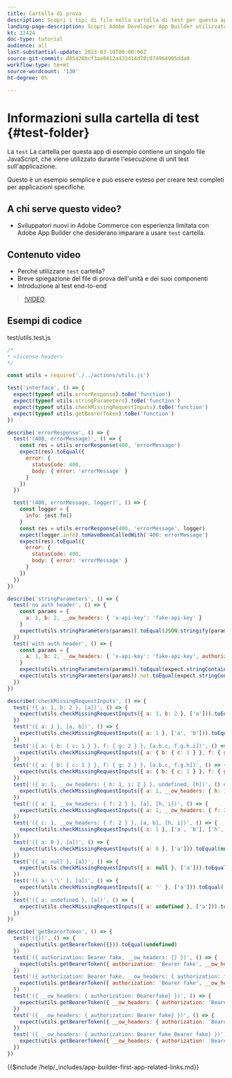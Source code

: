 ```yaml
---
title: Cartella di prova
description: Scopri i tipi di file nella cartella di test per questa applicazione di esempio.
landing-page-description: Scopri Adobe Developer App Builder utilizzato con Adobe Commerce e quali tipi di file si trovano nella cartella di test.
kt: 12424
doc-type: tutorial
audience: all
last-substantial-update: 2023-03-10T00:00:00Z
source-git-commit: d85426bcf3ae0412a433414d70c874964905dda0
workflow-type: tm+mt
source-wordcount: '130'
ht-degree: 0%

---
```



# Informazioni sulla cartella di test {#test-folder}

La `test` La cartella per questa app di esempio contiene un singolo file JavaScript, che viene utilizzato durante l&#39;esecuzione di unit test sull&#39;applicazione.

Questo è un esempio semplice e può essere esteso per creare test completi per applicazioni specifiche.

## A chi serve questo video?

* Sviluppatori nuovi in Adobe Commerce con esperienza limitata con Adobe App Builder che desiderano imparare a usare `test` cartella.

## Contenuto video

* Perché utilizzare `test` cartella?
* Breve spiegazione del file di prova dell&#39;unità e dei suoi componenti
* Introduzione al test end-to-end

>[!VIDEO](https://video.tv.adobe.com/v/3416662?quality=12&learn=on)

## Esempi di codice

test/utils.test.js

```javascript
/* 
* <license header>
*/

const utils = require('./../actions/utils.js')

test('interface', () => {
  expect(typeof utils.errorResponse).toBe('function')
  expect(typeof utils.stringParameters).toBe('function')
  expect(typeof utils.checkMissingRequestInputs).toBe('function')
  expect(typeof utils.getBearerToken).toBe('function')
})

describe('errorResponse', () => {
  test('(400, errorMessage)', () => {
    const res = utils.errorResponse(400, 'errorMessage')
    expect(res).toEqual({
      error: {
        statusCode: 400,
        body: { error: 'errorMessage' }
      }
    })
  })

  test('(400, errorMessage, logger)', () => {
    const logger = {
      info: jest.fn()
    }
    const res = utils.errorResponse(400, 'errorMessage', logger)
    expect(logger.info).toHaveBeenCalledWith('400: errorMessage')
    expect(res).toEqual({
      error: {
        statusCode: 400,
        body: { error: 'errorMessage' }
      }
    })
  })
})

describe('stringParameters', () => {
  test('no auth header', () => {
    const params = {
      a: 1, b: 2, __ow_headers: { 'x-api-key': 'fake-api-key' }
    }
    expect(utils.stringParameters(params)).toEqual(JSON.stringify(params))
  })
  test('with auth header', () => {
    const params = {
      a: 1, b: 2, __ow_headers: { 'x-api-key': 'fake-api-key', authorization: 'secret' }
    }
    expect(utils.stringParameters(params)).toEqual(expect.stringContaining('"authorization":"<hidden>"'))
    expect(utils.stringParameters(params)).not.toEqual(expect.stringContaining('secret'))
  })
})

describe('checkMissingRequestInputs', () => {
  test('({ a: 1, b: 2 }, [a])', () => {
    expect(utils.checkMissingRequestInputs({ a: 1, b: 2 }, ['a'])).toEqual(null)
  })
  test('({ a: 1 }, [a, b])', () => {
    expect(utils.checkMissingRequestInputs({ a: 1 }, ['a', 'b'])).toEqual('missing parameter(s) \'b\'')
  })
  test('({ a: { b: { c: 1 } }, f: { g: 2 } }, [a.b.c, f.g.h.i])', () => {
    expect(utils.checkMissingRequestInputs({ a: { b: { c: 1 } }, f: { g: 2 } }, ['a.b.c', 'f.g.h.i'])).toEqual('missing parameter(s) \'f.g.h.i\'')
  })
  test('({ a: { b: { c: 1 } }, f: { g: 2 } }, [a.b.c, f.g.h])', () => {
    expect(utils.checkMissingRequestInputs({ a: { b: { c: 1 } }, f: { g: 2 } }, ['a.b.c', 'f'])).toEqual(null)
  })
  test('({ a: 1, __ow_headers: { h: 1, i: 2 } }, undefined, [h])', () => {
    expect(utils.checkMissingRequestInputs({ a: 1, __ow_headers: { h: 1, i: 2 } }, undefined, ['h'])).toEqual(null)
  })
  test('({ a: 1, __ow_headers: { f: 2 } }, [a], [h, i])', () => {
    expect(utils.checkMissingRequestInputs({ a: 1, __ow_headers: { f: 2 } }, ['a'], ['h', 'i'])).toEqual('missing header(s) \'h,i\'')
  })
  test('({ c: 1, __ow_headers: { f: 2 } }, [a, b], [h, i])', () => {
    expect(utils.checkMissingRequestInputs({ c: 1 }, ['a', 'b'], ['h', 'i'])).toEqual('missing header(s) \'h,i\' and missing parameter(s) \'a,b\'')
  })
  test('({ a: 0 }, [a])', () => {
    expect(utils.checkMissingRequestInputs({ a: 0 }, ['a'])).toEqual(null)
  })
  test('({ a: null }, [a])', () => {
    expect(utils.checkMissingRequestInputs({ a: null }, ['a'])).toEqual(null)
  })
  test('({ a: \'\' }, [a])', () => {
    expect(utils.checkMissingRequestInputs({ a: '' }, ['a'])).toEqual('missing parameter(s) \'a\'')
  })
  test('({ a: undefined }, [a])', () => {
    expect(utils.checkMissingRequestInputs({ a: undefined }, ['a'])).toEqual('missing parameter(s) \'a\'')
  })
})

describe('getBearerToken', () => {
  test('({})', () => {
    expect(utils.getBearerToken({})).toEqual(undefined)
  })
  test('({ authorization: Bearer fake, __ow_headers: {} })', () => {
    expect(utils.getBearerToken({ authorization: 'Bearer fake', __ow_headers: {} })).toEqual(undefined)
  })
  test('({ authorization: Bearer fake, __ow_headers: { authorization: fake } })', () => {
    expect(utils.getBearerToken({ authorization: 'Bearer fake', __ow_headers: { authorization: 'fake' } })).toEqual(undefined)
  })
  test('({ __ow_headers: { authorization: Bearerfake} })', () => {
    expect(utils.getBearerToken({ __ow_headers: { authorization: 'Bearerfake' } })).toEqual(undefined)
  })
  test('({ __ow_headers: { authorization: Bearer fake} })', () => {
    expect(utils.getBearerToken({ __ow_headers: { authorization: 'Bearer fake' } })).toEqual('fake')
  })
  test('({ __ow_headers: { authorization: Bearer fake Bearer fake} })', () => {
    expect(utils.getBearerToken({ __ow_headers: { authorization: 'Bearer fake Bearer fake' } })).toEqual('fake Bearer fake')
  })
})
```

{{$include /help/_includes/app-builder-first-app-related-links.md}}